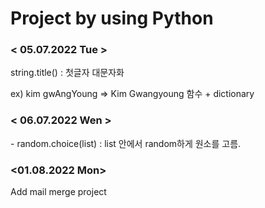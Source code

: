 <h1>Project by using Python</h1>

<h3>< 05.07.2022 Tue ></h3>
<p>
string.title() : 첫글자 대문자화
</p>

<p>
ex) kim gwAngYoung => Kim Gwangyoung
함수 + dictionary
</p>

<h3>< 06.07.2022 Wen ></h3>
<p>
- random.choice(list) : list 안에서 random하게 원소를 고름.
</p>
<h3>
 <01.08.2022 Mon>
</h3>
<p>
Add mail merge project
</p>